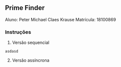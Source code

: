 ## Prime Finder
Aluno: Peter Michael Claes Krause
Matrícula: 18100869


### Instruções
1) Versão sequencial
  ```
  asdasd
  ```

2) Versão assíncrona
